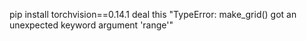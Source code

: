 pip install torchvision==0.14.1 deal this "TypeError: make_grid() got an unexpected keyword argument 'range'"
